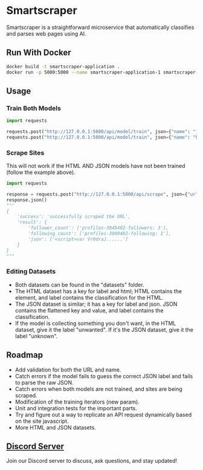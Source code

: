 # Smartscraper
Smartscraper is a straightforward microservice that automatically classifies and parses web pages using AI.


## Run With Docker
```bash
docker build -t smartscraper-application .
docker run -p 5000:5000 --name smartscraper-application-1 smartscraper-application
```

## Usage

### Train Both Models
```python
import requests

requests.post("http://127.0.0.1:5000/api/model/train", json={"name": "json"}).json() # {'success': 'the model has been trained'}
requests.post("http://127.0.0.1:5000/api/model/train", json={"name": "html"}).json() # {'success': 'the model has been trained'}
```

### Scrape Sites
This will not work if the HTML AND JSON models have not been trained (follow the example above).
```python
import requests

response = requests.post("http://127.0.0.1:5000/api/scrape", json={"url": "https://medal.tv/u/sonographysono"})
response.json()
"""
{
    'success': 'successfully scraped the URL',
    'result': {
        'follower_count': ['profiles-3049482-followers: 3'], 
        'following_count': ['profiles-3049482-following: 1'], 
        'json': ['<script>var Vr0draJ......']
    }
}
"""

```

### Editing Datasets
- Both datasets can be found in the "datasets" folder.
- The HTML dataset has a key for label and html; HTML contains the element, and label contains the classification for the HTML.
- The JSON dataset is similar; it has a key for label and json. JSON contains the flattened key and value, and label contains the classification.
- If the model is collecting something you don't want, in the HTML dataset, give it the label "unwanted". If it's the JSON dataset, give it the label "unknown".

## Roadmap
- Add validation for both the URL and name.
- Catch errors if the model fails to guess the correct JSON label and fails to parse the raw JSON.
- Catch errors when both models are not trained, and sites are being scraped.
- Modification of the training iterators (new param).
- Unit and integration tests for the important parts.
- Try and figure out a way to replicate an API request dynamically based on the site javascript.
- More HTML and JSON datasets.

## [Discord Server](https://discord.gg/ha5Aj7YWNZ)
Join our Discord server to discuss, ask questions, and stay updated!
